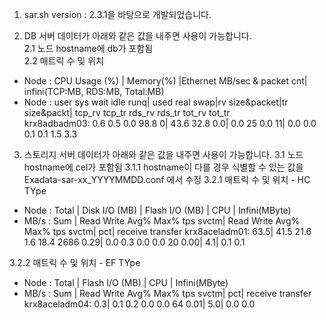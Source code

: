 1. sar.sh version : 2.3.1을 바탕으로 개발되었습니다.

2. DB 서버 데이터가 아래와 같은 값을 내주면 사용이 가능합니다.    
2.1 노드 hostname에 db가 포함됨    
2.2 매트릭 수 및 위치    
* Node      :       CPU Usage (%)      |    Memory(%)  |Ethernet MB/sec & packet cnt| infini(TCP:MB, RDS:MB, Total:MB)    
* Node      : user  sys wait  idle runq| used real swap|rv size&packet|tr size&packt| tcp_rv tcp_tr rds_rv rds_tr  tot_rv  tot_tr    
krx8adbadm03:  0.6  0.5  0.0  98.8    0| 43.6 32.8  0.0|    0.0     25    0.0     11|    0.0    0.0    0.1    0.1     1.5     3.3    

3. 스토리지 서버 데이터가 아래와 같은 값을 내주면 사용이 가능합니다.
3.1 노드 hostname에 cel가 포함됨
3.1.1 hostname이 다를 경우 식별할 수 있는 값을 Exadata-sar-xx_YYYYMMDD.conf 에서 수정
3.2.1 매트릭 수 및 위치 - HC TYpe
* Node       : Total |              Disk I/O (MB)             |             Flash I/O (MB)             | CPU |  Infini(MByte)
* MB/s       :   Sum |   Read  Write  Avg%  Max%     tps svctm|   Read  Write  Avg%  Max%     tps svctm|  pct| receive transfer
krx8aceladm01:   63.5|   41.5   21.6   1.6  18.4    2686  0.29|    0.0    0.3   0.0   0.0      20  0.00|  4.1|     0.1      0.1

3.2.2 매트릭 수 및 위치 - EF TYpe
* Node       : Total |             Flash I/O (MB)             | CPU |  Infini(MByte)
* MB/s       :   Sum |   Read  Write  Avg%  Max%     tps svctm|  pct| receive transfer
krx8aceladm04:    0.3|    0.1    0.2   0.0   0.0      64  0.01|  5.0|     0.0      0.0
